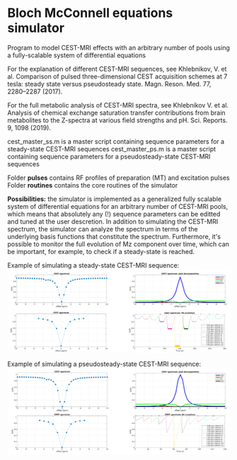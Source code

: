 # Bloch McConnell equations simulator
Program to model CEST-MRI effects with an arbitrary number of pools using a fully-scalable system of differential equations


For the explanation of different CEST-MRI sequences, see Khlebnikov, V. et al. Comparison of pulsed three-dimensional CEST acquisition schemes at 7 tesla: 
steady state versus pseudosteady state. Magn. Reson. Med. 77, 2280–2287 (2017).

For the full metabolic analysis of CEST-MRI spectra, see Khlebnikov V. et al. Analysis of chemical exchange saturation transfer contributions from brain metabolites 
to the Z-spectra at various field strengths and pH. Sci. Reports. 9, 1098 (2019). 


cest_master_ss.m is a master script containing sequence parameters for a steady-state CEST-MRI sequences
cest_master_ps.m is a master script containing sequence parameters for a pseudosteady-state CEST-MRI sequences

Folder **pulses** contains RF profiles of preparation (MT) and excitation pulses\
Folder **routines** contains the core routines of the simulator

**Possibilities:** the simulator is implemented as a generalized fully scalable system of differential equations for an arbitrary number of CEST-MRI pools, 
which means that absolutely any (!) sequence parameters can be editted and tuned at the user descretion. In addition to simulating the CEST-MRI spectrum, 
the simulator can analyze the spectrum in terms of the underlying basis functions that constitute the spectrum. Furthermore, it's possible to monitor 
the full evolution of Mz component over time, which can be important, for example, to check if a steady-state is reached.

Example of simulating a steady-state CEST-MRI sequence:
![](https://github.com/almostdutch/Bloch-McConnell-eqs-for-CEST-MRI-modelling/blob/master/ss-CEST-MRI-sequences.jpg)

Example of simulating a pseudosteady-state CEST-MRI sequence:
![](https://github.com/almostdutch/Bloch-McConnell-eqs-for-CEST-MRI-modelling/blob/master/ps-CEST-MRI-sequences.jpg)





